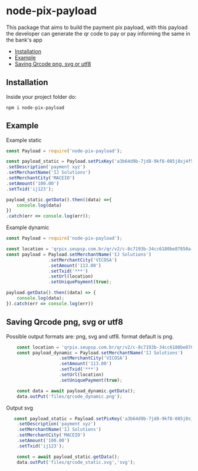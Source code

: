 # node-pix-payload
This package that aims to build the payment pix payload, with this payload the developer can generate the qr code to pay or pay informing the same in the bank's app

- [Installation](#installation)
- [Example](#example)
- [Saving Qrcode png, svg or utf8](#savingqrcodepng,svgorutf8)

## Installation
Inside your project folder do:

```shell
npm i node-pix-payload
```

## Example
Example static
```javascript
const Payload = require('node-pix-payload');

const payload_static = Payload.setPixKey('a3b64d9b-7jd8-9kf8-085j8sj4f58')
.setDescription('payment xyz')
.setMerchantName('IJ Solutions')
.setMerchantCity('MACEIO')
.setAmount('100.00')
.setTxid('ij123');

payload_static.getData().then((data) =>{
    console.log(data)
})
.catch(err => console.log(err));  
```
Example dynamic
```javascript
const Payload = require('node-pix-payload');

const location = 'qrpix.seupsp.com.br/qr/v2/c-8c7193b-34cc6180be87850a-89193060-9705a6b8';
const payload = Payload.setMerchantName('IJ Solutions')
                .setMerchantCity('VICOSA')
                .setAmount('113.00')
                .setTxid('***')
                .setUrl(location)
                .setUniquePayment(true);

payload.getData().then((data) => {
    console.log(data);
}).catch(err => console.log(err))  
```
## Saving Qrcode png, svg or utf8
Possible output formats are: png, svg and utf8. format default is png.

```javascript
    const location = 'qrpix.seupsp.com.br/qr/v2/c-8c7193b-34cc6180be87850a-89193060-9705a6b8';
    const payload_dynamic = Payload.setMerchantName('IJ Solutions')
                    .setMerchantCity('VICOSA')
                    .setAmount('113.00')
                    .setTxid('***')
                    .setUrl(location)
                    .setUniquePayment(true);

    const data = await payload_dynamic.getData();
    data.outPut('files/qrcode_dynamic.png');
```

Output svg

```javascript
   const payload_static = Payload.setPixKey('a3b64d9b-7jd8-9kf8-085j8sj4f58')
    .setDescription('payment xyz')
    .setMerchantName('IJ Solutions')
    .setMerchantCity('MACEIO')
    .setAmount('100.00')
    .setTxid('ij123');

    const = await payload_static.getData();
    data.outPut('files/qrcode_static.svg','svg');
```
